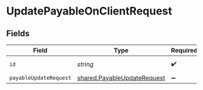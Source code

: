 # UpdatePayableOnClientRequest


## Fields

| Field                                                                      | Type                                                                       | Required                                                                   | Description                                                                |
| -------------------------------------------------------------------------- | -------------------------------------------------------------------------- | -------------------------------------------------------------------------- | -------------------------------------------------------------------------- |
| `id`                                                                       | *string*                                                                   | :heavy_check_mark:                                                         | Unique identifier                                                          |
| `payableUpdateRequest`                                                     | [shared.PayableUpdateRequest](../../models/shared/payableupdaterequest.md) | :heavy_minus_sign:                                                         | N/A                                                                        |